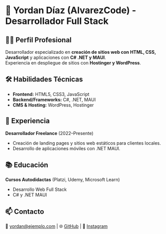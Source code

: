 # 📄 Yordan Díaz (AlvarezCode) - Desarrollador Full Stack  

## 👨‍💻 **Perfil Profesional**  
Desarrollador especializado en **creación de sitios web con HTML, CSS, JavaScript** y aplicaciones con **C# .NET y MAUI**.  
Experiencia en despliegue de sitios con **Hostinger y WordPress**.  

## 🛠 **Habilidades Técnicas**  
- **Frontend:** HTML5, CSS3, JavaScript  
- **Backend/Frameworks:** C#, .NET, MAUI  
- **CMS & Hosting:** WordPress, Hostinger  

## 💼 **Experiencia**  
**Desarrollador Freelance** (2022–Presente)  
- Creación de landing pages y sitios web estáticos para clientes locales.  
- Desarrollo de aplicaciones móviles con .NET MAUI.  

## 📚 **Educación**  
**Cursos Autodidactas** (Platzi, Udemy, Microsoft Learn)  
- Desarrollo Web Full Stack  
- C# y .NET MAUI  

## 📫 **Contacto**  
📧 yordan@ejemplo.com | 🌐 [GitHub](https://github.com/AlvarezCode) | 📸 [Instagram](https://instagram.com/AlvarezCode)  
